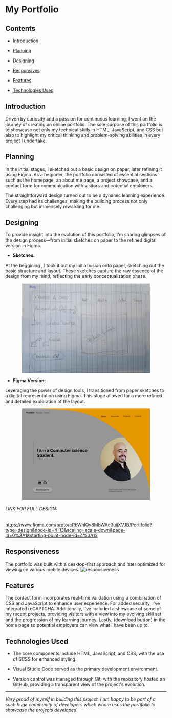 










# My Portfolio

## Contents
- [Introduction](#project-overview)

- [Planning](#planning)
- [Designing](#designing)
- [Responsives](#responsiveness)
- [Features](#features)
- [Technologies Used](#technologies-used)


## Introduction
Driven by curiosity and a passion for continuous learning, I went on the journey of creating an online portfolio. The sole purpose of this portfolio is to showcase not only my technical skills in HTML, JavaScript, and CSS but also to highlight my critical thinking and problem-solving abilities in every project I undertake.

## Planning
In the initial stages, I sketched out a basic design on paper, later refining it using Figma. As a beginner, the portfolio consisted of essential sections such as the homepage, an about me page, a project showcase, and a contact form for communication with visitors and potential employers. 

The straightforward design turned out to be a dynamic learning experience. Every step had its challenges, making the building process not only challenging but immensely rewarding for me.

## Designing
To provide insight into the evolution of this portfolio, I'm sharing glimpses of the design process—from initial sketches on paper to the refined digital version in Figma.

* **Sketches:**

At the beggining , I took it out my initial vision onto paper, sketching out the basic structure and layout. These sketches capture the raw essence of the design from my mind, reflecting the early conceptualization phase.

  <div style="display: flex; justify-content: center">
      <img src="/assets/images/sketch-design-img/portifolio_sketch_page-0001.jpg" width="400"/>
  </div>



* **Figma Version:**

Leveraging the power of design tools, I transitioned from paper sketches to a digital representation using Figma. This stage allowed for a more refined and detailed exploration of the layout.

<div style="display: flex; justify-content: center">
      <img src="/assets/images/figma-design-img/Portifolio_page-0001.jpg" width="400"/>
  </div>

###### LINK FOR FULL DESIGN:

https://www.figma.com/proto/eRbWnlQy8MbWAe3uijXVJB/Portifolio?type=design&node-id=4-13&scaling=scale-down&page-id=0%3A1&starting-point-node-id=4%3A13 

## Responsiveness

The portfolio was built with a desktop-first approach and later optimized for viewing on various mobile devices. 
![responsiveness](https://github.com/FranklinArruda/my-portifolio/assets/102427836/be078a3f-d146-44d3-918c-e3bde860481d)


## Features
The contact form incorporates real-time validation using a combination of CSS and JavaScript to enhance user experience. For added security, I've integrated reCAPTCHA. Additionally, I've included a showcase of some of my recent projects, providing visitors with a view into my evolving skill set and the progression of my learning journey. Lastly, (download button) in the home page so potential employers can view what I have been up to. 

## Technologies Used
* The core components include HTML, JavaScript, and CSS, with the use of SCSS for enhanced styling.

* Visual Studio Code served as the primary development environment. 

* Version control was managed through Git, with the repository hosted on GitHub, providing a transparent view of the project's evolution.

---

_Very proud of myself in building this project. I am happy to be part of a such huge community of developers which whom uses the portifolio to showcase the projects developed._



